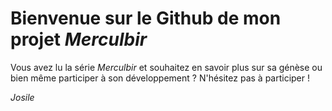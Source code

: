 # Bienvenue sur le Github de mon projet _Merculbir_

Vous avez lu la série _Merculbir_ et souhaitez en savoir plus sur sa génèse ou bien même participer à son développement ? N'hésitez pas à participer !



_Josile_
